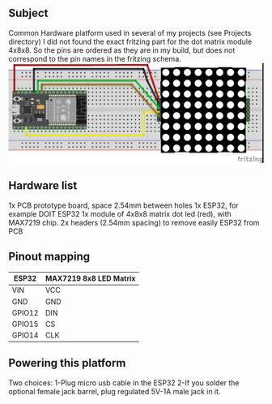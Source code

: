 ## Subject
Common Hardware platform used in several of my projects (see Projects directory)
I did not found the exact fritzing part for the dot matrix module 4x8x8.
So the pins are ordered as they are in my build, but does not correspond to the pin names in
the fritzing schema.
![Schema](https://github.com/vincent-bruel/arduino-and-co/blob/master/CommonHardware/ESP32-4xDotMatrix8x8Leds/ESP32-4x8x8%20dot%20matrix%20led%20max7219_bb.jpg)

## Hardware list
1x PCB prototype board, space 2.54mm between holes
1x ESP32, for example DOIT ESP32
1x module of 4x8x8 matrix dot led (red), with MAX7219 chip.
2x headers (2.54mm spacing) to remove easily ESP32 from PCB 

## Pinout mapping

ESP32   | MAX7219 8x8 LED Matrix
------- | ----------------------
VIN     | VCC
GND     | GND
GPIO12  | DIN
GPIO15  | CS
GPIO14  | CLK

## Powering this platform
Two choices:
1-Plug micro usb cable in the ESP32
2-If you solder the optional female jack barrel, plug regulated 5V-1A male jack in it.
